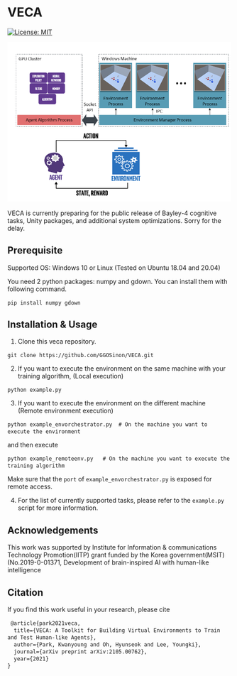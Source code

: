 # VECA

[![License: MIT](https://img.shields.io/badge/License-MIT-yellow.svg)](https://opensource.org/licenses/MIT) 

![veca_overview](./docs/veca.png)

VECA is currently preparing for the public release of Bayley-4 cognitive tasks, Unity packages, and additional system optimizations. Sorry for the delay.

## Prerequisite

Supported OS: Windows 10 or Linux (Tested on Ubuntu 18.04 and 20.04)

You need 2 python packages: numpy and gdown. You can install them with following command.
```
pip install numpy gdown
```

## Installation & Usage

1. Clone this veca repository.
```
git clone https://github.com/GGOSinon/VECA.git
```

2. If you want to execute the environment on the same machine with your training algorithm, (Local execution)

```
python example.py
```

3. If you want to execute the environment on the different machine (Remote environment execution)

```
python example_envorchestrator.py  # On the machine you want to execute the environment
```
and then execute
```
python example_remoteenv.py   # On the machine you want to execute the training algorithm
```
Make sure that the `port` of `example_envorchestrator.py` is exposed for remote access.

4. For the list of currently supported tasks, please refer to the `example.py` script for more information.

## Acknowledgements

This work was supported by Institute for Information & communications Technology Promotion(IITP) grant funded by the Korea government(MSIT) (No.2019-0-01371, Development of brain-inspired AI with human-like intelligence

## Citation

 If you find this work useful in your research, please cite
```
 @article{park2021veca,
  title={VECA: A Toolkit for Building Virtual Environments to Train and Test Human-like Agents},
  author={Park, Kwanyoung and Oh, Hyunseok and Lee, Youngki},
  journal={arXiv preprint arXiv:2105.00762},
  year={2021}
}
```

